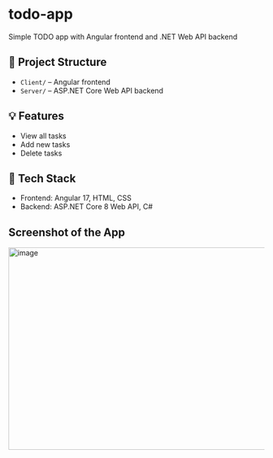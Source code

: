 # todo-app
Simple TODO app with Angular frontend and .NET Web API backend

## 📂 Project Structure

- `Client/` – Angular frontend
- `Server/` – ASP.NET Core Web API backend

## 💡 Features

- View all tasks
- Add new tasks
- Delete tasks

## 🧰 Tech Stack

- Frontend: Angular 17, HTML, CSS
- Backend: ASP.NET Core 8 Web API, C#

## Screenshot of the App
<img width="889" height="398" alt="image" src="https://github.com/user-attachments/assets/5e93d325-b304-4eaf-877b-dfb6444f68db" />
